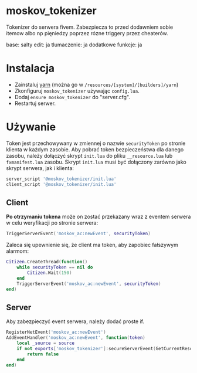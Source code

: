 # moskov_tokenizer
Tokenizer do serwera fivem. Zabezpiecza to przed dodawniem sobie itemow albo np pięniedzy poprzez rózne triggery przez cheaterów.


base: salty
edit: ja
tlumaczenie: ja 
dodatkowe funkcje: ja

# Instalacja
* Zainstaluj  [yarn](https://github.com/citizenfx/cfx-server-data) (można go w `/resources/[system]/[builders]/yarn`)
* Zkonfiguruj `moskov_tokenizer` używając `config.lua`.
* Dodaj `ensure moskov_tokenizer` do "server.cfg".
* Restartuj serwer.

# Używanie
Token jest przechowywany w zmiennej o nazwie `securityToken` po stronie klienta w każdym zasobie. Aby pobrać token bezpieczeństwa dla danego zasobu, należy dołączyć skrypt `init.lua` do pliku `__resource.lua` lub `fxmanifest.lua` zasobu. Skrypt `init.lua` musi być dołączony zarówno jako skrypt serwera, jak i klienta:
```lua
server_script '@moskov_tokenizer/init.lua'
client_script '@moskov_tokenizer/init.lua'
```

## Client
**Po otrzymaniu tokena** może on zostać przekazany wraz z eventem serwera w celu weryfikacji po stronie serwera:
```lua
TriggerServerEvent('moskov_ac:newEvent', securityToken)
```

Zaleca się upewnienie się, że client ma token, aby zapobiec fałszywym alarmom:
```lua
Citizen.CreateThread(function()
	while securityToken == nil do
		Citizen.Wait(150)
	end
	TriggerServerEvent('moskov_ac:newEvent', securityToken)
end)
```

## Server
Aby zabezpieczyć event serwera, należy dodać proste if.
```lua
RegisterNetEvent('moskov_ac:newEvent')
AddEventHandler('moskov_ac:newEvent', function(token)
	local _source = source
	if not exports['moskov_tokenizer']:secureServerEvent(GetCurrentResourceName(), _source, token) then
		return false
	end
end)
```
